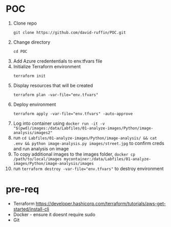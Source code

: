 # POC

1. Clone repo
   ```
   git clone https://github.com/david-ruffin/POC.git
   ```
2. Change directory
   ```
   cd POC
   ```
3. Add Azure credententials to env.tfvars file
4. Initialize Terraform environment
   ```
   terraform init
   ```
5. Display resources that will be created
   ```
   terraform plan -var-file="env.tfvars"
   ``` 
6. Deploy environment
   ```
   terraform apply -var-file="env.tfvars" -auto-approve
   ```
9. Log into container using `docker run -it -v "$(pwd)/images:/data/Labfiles/01-analyze-images/Python/image-analysis/images2"`
10. run `cd Labfiles/01-analyze-images/Python/image-analysis/ && cat .env && python image-analysis.py images/street.jpg` to confirm creds and run analysis on image
11. To copy additional images to the images folder, `docker cp /path/to/local/images mycontainer:/data/Labfiles/01-analyze-images/Python/image-analysis/images`
12. run `terraform destroy -var-file="env.tfvars"` to destroy environment

# pre-req
- Terraform https://developer.hashicorp.com/terraform/tutorials/aws-get-started/install-cli
- Docker - ensure it doesnt require sudo
- Git
